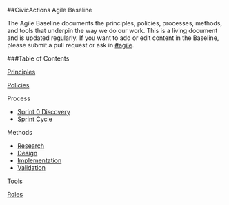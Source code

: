 ##CivicActions Agile Baseline

The Agile Baseline documents the principles, policies, processes, methods, and tools that underpin the way we do our work. This is a living document and is updated regularly. If you want to add or edit content in the Baseline, please submit a pull request or ask in [#agile](https://civicactions.slack.com/messages/agile/).

###Table of Contents

[Principles](01-principles/principles.md)

[Policies](02-policies/policies.md)

Process
- [Sprint 0 Discovery](03-process/sprint-0-discovery.md)
- [Sprint Cycle](03-process/sprint-cycle.md)

Methods
- [Research](04-methods/1-research.md)
- [Design](04-methods/2-design.md)
- [Implementation](04-methods/3-implementation.md)
- [Validation](04-methods/4-validation.md)

[Tools](05-tools/tools.md)

[Roles](06-roles/roles.md)
